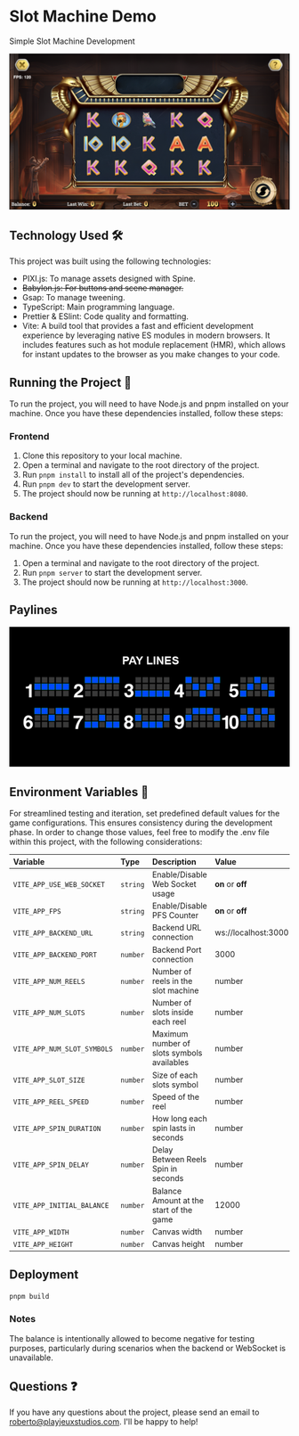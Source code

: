 # Slot Machine Demo

Simple Slot Machine Development

![alt text](https://github.com/robextrem/slot-machine/blob/main/src/assets/images/screenshot.png?raw=true)

## Technology Used 🛠️

This project was built using the following technologies:

- PIXI.js: To manage assets designed with Spine.
- ~~Babylon.js: For buttons and scene manager.~~
- Gsap: To manage tweening.
- TypeScript: Main programming language.
- Prettier & ESlint: Code quality and formatting.
- Vite: A build tool that provides a fast and efficient development experience by leveraging native ES modules in modern browsers. It includes features such as hot module replacement (HMR), which allows for instant updates to the browser as you make changes to your code.

## Running the Project 🚀

To run the project, you will need to have Node.js and pnpm installed on your machine. Once you have these dependencies installed, follow these steps:

### Frontend

1. Clone this repository to your local machine.
2. Open a terminal and navigate to the root directory of the project.
3. Run `pnpm install` to install all of the project's dependencies.
4. Run `pnpm dev` to start the development server.
5. The project should now be running at `http://localhost:8080`.

### Backend

To run the project, you will need to have Node.js and pnpm installed on your machine. Once you have these dependencies installed, follow these steps:

1. Open a terminal and navigate to the root directory of the project.
2. Run `pnpm server` to start the development server.
3. The project should now be running at `http://localhost:3000`.

## Paylines

![alt text](https://github.com/robextrem/slot-machine/blob/main/src/assets/images/paylines.png?raw=true)

## Environment Variables 📝

For streamlined testing and iteration, set predefined default values for the game configurations. This ensures consistency during the development phase. In order to change those values, feel free to modify the .env file within this project, with the following considerations:

| Variable | Type     | Description                | Value     |
| :-------- | :------- | :------------------------- | :---------|
| `VITE_APP_USE_WEB_SOCKET`    | `string` | Enable/Disable Web Socket usage | **on** or **off** |
| `VITE_APP_FPS`       | `string` | Enable/Disable PFS Counter          | **on** or **off**       |
| `VITE_APP_BACKEND_URL`       | `string` | Backend URL connection         | ws://localhost:3000      |
| `VITE_APP_BACKEND_PORT`       | `number` | Backend Port connection          | 3000       |
| `VITE_APP_NUM_REELS` | `number` | Number of reels in the slot machine | number        |
| `VITE_APP_NUM_SLOTS` | `number` | Number of slots inside each reel | number        |
| `VITE_APP_NUM_SLOT_SYMBOLS` | `number` | Maximum number of slots symbols availables | number        |
| `VITE_APP_SLOT_SIZE` | `number` | Size of each slots symbol | number        |
| `VITE_APP_REEL_SPEED` | `number` | Speed of the reel | number        |
| `VITE_APP_SPIN_DURATION` | `number` | How long each spin lasts in seconds | number        |
| `VITE_APP_SPIN_DELAY` | `number` | Delay Between Reels Spin in seconds | number        |
| `VITE_APP_INITIAL_BALANCE`       | `number` | Balance Amount at the start of the game         | 12000       |
| `VITE_APP_WIDTH` | `number` | Canvas width | number        |
| `VITE_APP_HEIGHT` | `number` | Canvas height | number        |

## Deployment

`pnpm build`

### Notes

The balance is intentionally allowed to become negative for testing purposes, particularly during scenarios when the backend or WebSocket is unavailable.

## Questions ❓

If you have any questions about the project, please send an email to roberto@playjeuxstudios.com. I'll be happy to help!
